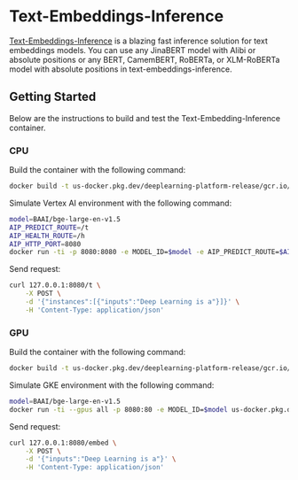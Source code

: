 # Text-Embeddings-Inference

[Text-Embeddings-Inference](https://github.com/huggingface/text-embeddings-inference) is a blazing fast inference solution for text embeddings models. You can use any JinaBERT model with Alibi or absolute positions or any BERT, CamemBERT, RoBERTa, or XLM-RoBERTa model with absolute positions in text-embeddings-inference.

## Getting Started

Below are the instructions to build and test the Text-Embedding-Inference container.

### CPU

Build the container with the following command:

```bash
docker build -t us-docker.pkg.dev/deeplearning-platform-release/gcr.io/huggingface-text-embedding-inference-cpu.1.4.0 -f containers/tei/cpu/1.4.0/Dockerfile .
```

Simulate Vertex AI environment with the following command:

```bash
model=BAAI/bge-large-en-v1.5
AIP_PREDICT_ROUTE=/t
AIP_HEALTH_ROUTE=/h
AIP_HTTP_PORT=8080
docker run -ti -p 8080:8080 -e MODEL_ID=$model -e AIP_PREDICT_ROUTE=$AIP_PREDICT_ROUTE -e AIP_HEALTH_ROUTE=$AIP_HEALTH_ROUTE -e AIP_HTTP_PORT=$AIP_HTTP_PORT us-docker.pkg.dev/deeplearning-platform-release/gcr.io/huggingface-text-embedding-inference-cpu.1.4.0
```

Send request:

```bash
curl 127.0.0.1:8080/t \
    -X POST \
    -d '{"instances":[{"inputs":"Deep Learning is a"}]}' \
    -H 'Content-Type: application/json'
```

### GPU

Build the container with the following command:

```bash
docker build -t us-docker.pkg.dev/deeplearning-platform-release/gcr.io/huggingface-text-embedding-inference-gpu.1.4.0 -f containers/tei/gpu/1.4.0/Dockerfile .
```

Simulate GKE environment with the following command:

```bash
model=BAAI/bge-large-en-v1.5
docker run -ti --gpus all -p 8080:80 -e MODEL_ID=$model us-docker.pkg.dev/deeplearning-platform-release/gcr.io/huggingface-text-embedding-inference-gpu.1.4.0
```

Send request:

```bash
curl 127.0.0.1:8080/embed \
    -X POST \
    -d '{"inputs":"Deep Learning is a"}' \
    -H 'Content-Type: application/json'
```
